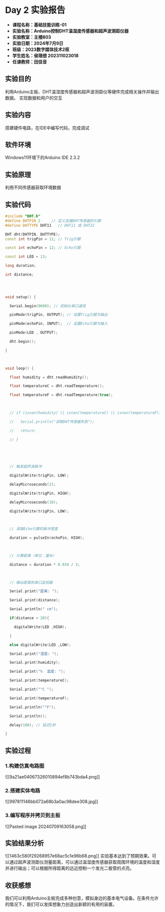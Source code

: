 # Day 2 实验报告
- **课程名称：基础技能训练-01**
- **实验名称：Arduino控制DHT温湿度传感器和超声波测距仪器**
- **实验教室：主楼803**
- **实验日期：2024年7月9日**
- **班级：2023数字媒体技术2班**
- **学生姓名：侯理想 202311023018**
- **任课教师：田佳音**
## 实验目的
利用Arduino主板、DHT温湿度传感器和超声波测距仪等硬件完成相关操作并输出数据。
实现数据和用户的交互
## 实验内容
搭建硬件电路，在IDE中编写代码，完成调试
## 软件环境
Windows11环境下的Arduino IDE 2.3.2
## 实验原理
利用不同传感器获取环境数据
## 实验代码
```cpp linenums = '1'
#include "DHT.h"
#define DHTPIN 2     // 定义连接DHT传感器的引脚
#define DHTTYPE DHT11   // DHT11 或 DHT22

DHT dht(DHTPIN, DHTTYPE);
const int trigPin = 11; // Trig引脚

const int echoPin = 12; // Echo引脚

const int LED = 13;

long duration;

int distance;

  
  

void setup() {

  Serial.begin(9600); // 初始化串口通信

  pinMode(trigPin, OUTPUT); // 设置Trig引脚为输出

  pinMode(echoPin, INPUT);  // 设置Echo引脚为输入

  pinMode(LED , OUTPUT);

  dht.begin();

}

  

void loop() {

  float humidity = dht.readHumidity();

  float temperatureC = dht.readTemperature();

  float temperatureF = dht.readTemperature(true);

  

  // if (isnan(humidity) || isnan(temperatureC) || isnan(temperatureF)) {

  //   Serial.println("读取DHT传感器失败");

  //   return;

  // }

  
  
  

  // 触发超声波脉冲

  digitalWrite(trigPin, LOW);

  delayMicroseconds(2);

  digitalWrite(trigPin, HIGH);

  delayMicroseconds(10);

  digitalWrite(trigPin, LOW);

  

  // 读取Echo引脚的脉冲宽度

  duration = pulseIn(echoPin, HIGH);

  

  // 计算距离（单位：厘米）

  distance = duration * 0.034 / 2;

  

  // 输出距离到串口监视器

  Serial.print("距离: ");

  Serial.print(distance);

  Serial.println(" cm");

  if(distance < 20){

    digitalWrite(LED ,HIGH);

  }

  else digitalWrite(LED ,LOW);

  Serial.print("湿度: ");

  Serial.print(humidity);

  Serial.print("%  温度: ");

  Serial.print(temperatureC);

  Serial.print("°C ");

  Serial.print(temperatureF);

  Serial.println("°F");

  Serial.println();

  delay(100); // 延迟1秒

}
```
## 实验过程
### 1.构建仿真电路图
![[9a21ae04067326010894ef8b743bda4.png]]
### 2.搭建实体电路
![[997811146bb072a68b3a0ac98dee308.jpg]]
### 3.编写程序并拷贝到主板
![[Pasted image 20240709163058.png]]
## 实验结果分析
![[1463c580f29268957e68ac5c1e96b68.png]]
实验基本达到了预期效果。可以通过超声波测距仪测量距离，可以通过温湿度传感器获取周围环境的温度和湿度并进行输出；可以根据所得距离的远近控制一个发光二极管的点亮。
## 收获感想
我们可以利用Arduino主板完成多种创意，模拟身边的基本电气设备。在条件允许的情况下，我们可以发挥想象力创造出新颖的有用的装置。